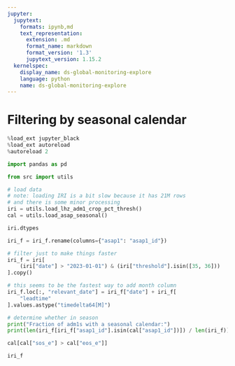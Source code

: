 ```yaml
---
jupyter:
  jupytext:
    formats: ipynb,md
    text_representation:
      extension: .md
      format_name: markdown
      format_version: '1.3'
      jupytext_version: 1.15.2
  kernelspec:
    display_name: ds-global-monitoring-explore
    language: python
    name: ds-global-monitoring-explore
---
```


# Filtering by seasonal calendar

```python
%load_ext jupyter_black
%load_ext autoreload
%autoreload 2
```

```python
import pandas as pd

from src import utils
```

```python
# load data
# note: loading IRI is a bit slow because it has 21M rows
# and there is some minor processing
iri = utils.load_lhz_adm1_crop_pct_thresh()
cal = utils.load_asap_seasonal()
```

```python
iri.dtypes
```

```python
iri_f = iri_f.rename(columns={"asap1": "asap1_id"})
```

```python
# filter just to make things faster
iri_f = iri[
    (iri["date"] > "2023-01-01") & (iri["threshold"].isin([35, 36]))
].copy()
```

```python
# this seems to be the fastest way to add month column
iri_f.loc[:, "relevant_date"] = iri_f["date"] + iri_f[
    "leadtime"
].values.astype("timedelta64[M]")
```

```python
# determine whether in season
print("Fraction of adm1s with a seasonal calendar:")
print(len(iri_f[iri_f["asap1_id"].isin(cal["asap1_id"])]) / len(iri_f))

cal[cal["sos_e"] > cal["eos_e"]]
```

```python
iri_f
```

```python

```
